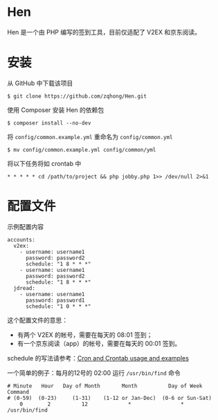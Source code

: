 # Hen
Hen 是一个由 PHP 编写的签到工具，目前仅适配了 V2EX 和京东阅读。

# 安装
从 GitHub 中下载该项目
```
$ git clone https://github.com/zqhong/Hen.git
```

使用 Composer 安装 Hen 的依赖包
```
$ composer install --no-dev
```

将 `config/common.example.yml` 重命名为 `config/common.yml`
```
$ mv config/common.example.yml config/common/yml
```

将以下任务将如 crontab 中
```
* * * * * cd /path/to/project && php jobby.php 1>> /dev/null 2>&1
```

# 配置文件
示例配置内容
```
accounts:
  v2ex:
    - username: username1
      password: password2
      schedule: "1 8 * * *"
    - username: username1
      password: password2
      schedule: "1 8 * * *"
  jdread:
    - username: username1
      password: password1
      schedule: "1 0 * * *"
```

这个配置文件的意思：
* 有两个 V2EX 的帐号，需要在每天的 08:01 签到；
* 有一个京东阅读（app）的帐号，需要在每天的 00:01 签到。

schedule 的写法请参考：[Cron and Crontab usage and examples](https://www.pantz.org/software/cron/croninfo.html)

一个简单的例子：每月的12号的 02:00 运行 `/usr/bin/find` 命令
```
# Minute   Hour   Day of Month       Month          Day of Week        Command
# (0-59)  (0-23)     (1-31)    (1-12 or Jan-Dec)  (0-6 or Sun-Sat)
    0        2          12             *                *            /usr/bin/find
```

